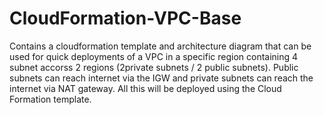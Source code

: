 # CloudFormation-VPC-Base
Contains a cloudformation template and architecture diagram that can be used for quick deployments of a VPC in a specific region containing 4 subnet accorss 2 regions (2private subnets / 2 public subnets). Public subnets can reach internet via the IGW and private subnets can reach the internet via NAT gateway. All this will be deployed using the Cloud Formation template.
